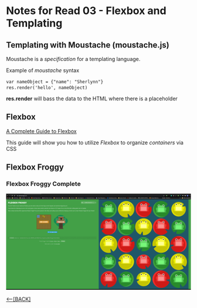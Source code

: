 # Notes for Read 03 - Flexbox and Templating

## Templating with Moustache (moustache.js)

Moustache is a *specification* for a templating language.

Example of *moustache* syntax

```
var nameObject = {"name": "Sherlynn"}
res.render('hello', nameObject)
```
**res.render** will bass the data to the HTML where there is a placeholder

## Flexbox

[A Complete Guide to Flexbox](https://css-tricks.com/snippets/css/a-guide-to-flexbox/)

This guide will show you how to utilize *Flexbox* to organize *containers* via CSS

## Flexbox Froggy

### Flexbox Froggy Complete

![FlexBoxFroggy](../img/flexbox-froggy-complete.png)

[&lt;--&#91;BACK&#93;](/README.md)

